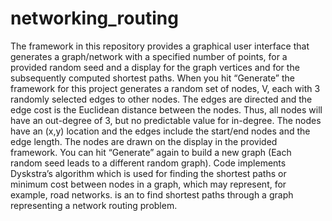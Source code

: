 # networking_routing
The framework in this repository provides a graphical user interface that generates a graph/network with a specified number of points, for a
provided random seed and a display for the graph vertices and for the subsequently computed shortest paths.
When you hit “Generate” the framework for this project generates a random set of nodes, V, each with 3
randomly selected edges to other nodes. The edges are directed and the edge cost is the Euclidean distance
between the nodes. Thus, all nodes will have an out-degree of 3, but no predictable value for in-degree.
The nodes have an (x,y) location and the edges include the start/end nodes and the edge length. The nodes are
drawn on the display in the provided framework. You can hit “Generate” again to build a new graph (Each
random seed leads to a different random graph).
Code implements Dyskstra’s algorithm which is used for finding the shortest paths or minimum cost between nodes in a graph, 
which may represent, for example, road networks. is an to find shortest paths through a graph representing a network routing problem.
